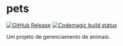 # pets
[![GitHub Release](https://img.shields.io/github/release/naaando/pets.svg?style=flat)]()  [![Codemagic build status](https://api.codemagic.io/apps/64e2902db0dee8e406265f79/64e2902db0dee8e406265f78/status_badge.svg)](https://codemagic.io/apps/64e2902db0dee8e406265f79/64e2902db0dee8e406265f78/latest_build)


Um projeto de gerenciamento de animais.
